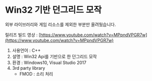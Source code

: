 # Win32 기반 던그리드 모작

외부 라이브러리와 게임 리소스를 제외한 부분만 올려뒀습니다.

릴리즈 빌드 영상 : [https://www.youtube.com/watch?v=MPpndVPGR7w](https://www.youtube.com/watch?v=MPpndVPGR7w)

1. 사용언어 : C++
2. 설명 : Win32 Api를 기반으로 한 던그리드 모작
3. 환경 : Windows10, Visual Studio 2017
4. 3rd party library
    - FMOD : 소리 처리
